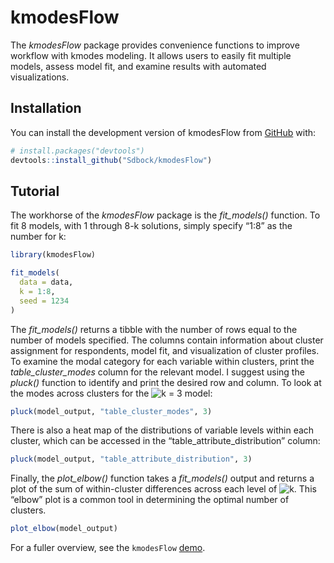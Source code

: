 
<!-- README.md is generated from README.Rmd. Please edit that file -->

# kmodesFlow

<!-- badges: start -->
<!-- badges: end -->

The *kmodesFlow* package provides convenience functions to improve workflow with kmodes modeling.
It allows users to easily fit multiple models, assess model
fit, and examine results with automated visualizations.

## Installation

You can install the development version of kmodesFlow from
[GitHub](https://github.com/) with:

``` r
# install.packages("devtools")
devtools::install_github("Sdbock/kmodesFlow")
```

## Tutorial

The workhorse of the *kmodesFlow* package is the *fit_models()*
function. To fit 8 models, with 1 through 8-k solutions, simply specify
“1:8” as the number for k:

``` r
library(kmodesFlow)

fit_models(
  data = data,
  k = 1:8,
  seed = 1234
)
```

The *fit_models()* returns a tibble with the number of rows equal to the
number of models specified. The columns contain information about
cluster assignment for respondents, model fit, and visualization of
cluster profiles. To examine the modal category for each variable within
clusters, print the *table_cluster_modes* column for the relevant model.
I suggest using the *pluck()* function to identify and print the desired
row and column. To look at the modes across clusters for the
![k = 3](https://latex.codecogs.com/png.image?%5Cdpi%7B110%7D&space;%5Cbg_white&space;k%20%3D%203 "k = 3")
model:

``` r
pluck(model_output, "table_cluster_modes", 3)
```

There is also a heat map of the distributions of variable levels within
each cluster, which can be accessed in the
“table_attribute_distribution” column:

``` r
pluck(model_output, "table_attribute_distribution", 3)
```

Finally, the *plot_elbow()* function takes a *fit_models()* output and
returns a plot of the sum of within-cluster differences across each
level of
![k](https://latex.codecogs.com/png.image?%5Cdpi%7B110%7D&space;%5Cbg_white&space;k "k").
This “elbow” plot is a common tool in determining the optimal number of
clusters.

``` r
plot_elbow(model_output)
```

For a fuller overview, see the `kmodesFlow` [demo](https://sdbock.github.io/kmodesFlow/).
